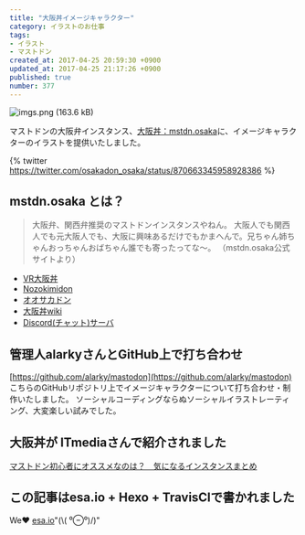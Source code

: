 ```yaml
---
title: "大阪丼イメージキャラクター"
category: イラストのお仕事
tags:
- イラスト
- マストドン
created_at: 2017-04-25 20:59:30 +0900
updated_at: 2017-04-25 21:17:26 +0900
published: true
number: 377
---
```


![imgs.png (163.6 kB)](https://img.esa.io/uploads/production/attachments/3412/2017/09/02/7092/5b45d680-32c8-45a6-8c0b-afaa319f1109.png)

マストドンの大阪弁インスタンス、[大阪丼：mstdn.osaka](https://mstdn.osaka/about)に、イメージキャラクターのイラストを提供いたしました。

{% twitter https://twitter.com/osakadon_osaka/status/870663345958928386 %}

<!-- more -->

## mstdn.osaka とは？
> 大阪弁、関西弁推奨のマストドンインスタンスやねん。
> 大阪人でも関西人でも元大阪人でも、大阪に興味あるだけでもかまへんで。兄ちゃん姉ちゃんおっちゃんおばちゃん誰でも寄ったってな〜。
> （mstdn.osaka公式サイトより）

- [VR大阪丼](https://mstdn.osaka/osakadonvr/)
- [Nozokimidon](https://yamasakimasaki.com/mstdn/peeping/index.html)
- [オオサカドン](https://mstdn.osaka/@osakadon)
- [大阪丼wiki](https://mstdn.osaka/wiki/)
- [Discord(チャット)サーバ](https://discord.gg/qhspsY6)

## 管理人alarkyさんとGitHub上で打ち合わせ
[https://github.com/alarky/mastodon](https://github.com/alarky/mastodon)
こちらのGitHubリポジトリ上でイメージキャラクターについて打ち合わせ・制作いたしました。
ソーシャルコーディングならぬソーシャルイラストレーティング、大変楽しい試みでした。

## 大阪丼が ITmediaさんで紹介されました
[マストドン初心者にオススメなのは？　気になるインスタンスまとめ](http://www.itmedia.co.jp/news/articles/1705/18/news083.html)

## この記事はesa.io + Hexo + TravisCIで書かれました
We❤️  [esa.io](https://esa.io/)"(\\( ⁰⊖⁰)/)"
